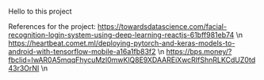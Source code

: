 Hello to this project

References for the project:
https://towardsdatascience.com/facial-recognition-login-system-using-deep-learning-reactjs-61bff981eb74 \n
https://heartbeat.comet.ml/deploying-pytorch-and-keras-models-to-android-with-tensorflow-mobile-a16a1fb83f2 \n
https://bps.money/?fbclid=IwAR0A5mqqFhycuMzl0mwKlQ8E9XDAAREiXwcRIfShnRLKCdUZ0td43r3OrNI \n